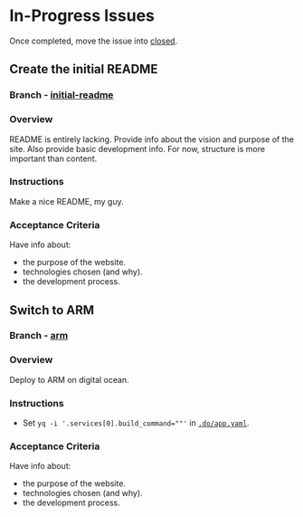 # In-Progress Issues

Once completed, move the issue into [closed](./closed.md).

## Create the initial README

### Branch - [initial-readme](https://git.sr.ht/~jamesaorson/reformer/tree/initial-readme)

### Overview

README is entirely lacking. Provide info about the vision and purpose of the site. Also provide basic development info.
For now, structure is more important than content.

### Instructions

Make a nice README, my guy.

### Acceptance Criteria

Have info about:

- the purpose of the website.
- technologies chosen (and why).
- the development process.

## Switch to ARM

### Branch - [arm](https://git.sr.ht/~jamesaorson/reformer/tree/arm)

### Overview

Deploy to ARM on digital ocean.

### Instructions

- Set `yq -i '.services[0].build_command=""'` in [`.do/app.yaml`](../.do/app.yaml).

### Acceptance Criteria

Have info about:

- the purpose of the website.
- technologies chosen (and why).
- the development process.

